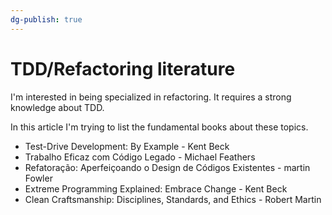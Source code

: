 ```yaml
---
dg-publish: true
---
```

# TDD/Refactoring literature

I'm interested in being specialized in refactoring. It requires a strong knowledge about TDD.

In this article I'm trying to list the fundamental books about these topics.

- Test-Drive Development: By Example - Kent Beck
- Trabalho Eficaz com Código Legado - Michael Feathers
- Refatoração: Aperfeiçoando o Design de Códigos Existentes - martin Fowler
- Extreme Programming Explained: Embrace Change - Kent Beck
- Clean Craftsmanship: Disciplines, Standards, and Ethics - Robert Martin
